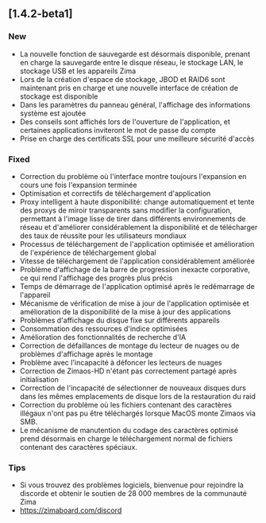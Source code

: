 ## [1.4.2-beta1]
### New
- La nouvelle fonction de sauvegarde est désormais disponible, prenant en charge la sauvegarde entre le disque réseau, le stockage LAN, le stockage USB et les appareils Zima
- Lors de la création d'espace de stockage, JBOD et RAID6 sont maintenant pris en charge et une nouvelle interface de création de stockage est disponible
- Dans les paramètres du panneau général, l'affichage des informations système est ajoutée
- Des conseils sont affichés lors de l'ouverture de l'application, et certaines applications inviteront le mot de passe du compte
- Prise en charge des certificats SSL pour une meilleure sécurité d'accès
### Fixed
- Correction du problème où l'interface montre toujours l'expansion en cours une fois l'expansion terminée
- Optimisation et correctifs de téléchargement d'application
- Proxy intelligent à haute disponibilité: change automatiquement et tente des proxys de miroir transparents sans modifier la configuration, permettant à l'image lisse de tirer dans différents environnements de réseau et d'améliorer considérablement la disponibilité et de télécharger des taux de réussite pour les utilisateurs mondiaux
- Processus de téléchargement de l'application optimisée et amélioration de l'expérience de téléchargement global
- Vitesse de téléchargement de l'application considérablement améliorée
- Problème d'affichage de la barre de progression inexacte corporative, ce qui rend l'affichage des progrès plus précis
- Temps de démarrage de l'application optimisé après le redémarrage de l'appareil
- Mécanisme de vérification de mise à jour de l'application optimisée et amélioration de la disponibilité de la mise à jour des applications
- Problèmes d'affichage du disque fixe sur différents appareils
- Consommation des ressources d'indice optimisées
- Amélioration des fonctionnalités de recherche d'IA
- Correction de défaillances de montage du lecteur de nuages ​​ou de problèmes d'affichage après le montage
- Problème avec l'incapacité à défoncer les lecteurs de nuages
- Correction de Zimaos-HD n'étant pas correctement partagé après initialisation
- Correction de l'incapacité de sélectionner de nouveaux disques durs dans les mêmes emplacements de disque lors de la restauration du raid
- Correction du problème où les fichiers contenant des caractères illégaux n'ont pas pu être téléchargés lorsque MacOS monte Zimaos via SMB.
- Le mécanisme de manutention du codage des caractères optimisé prend désormais en charge le téléchargement normal de fichiers contenant des caractères spéciaux.
### Tips
- Si vous trouvez des problèmes logiciels, bienvenue pour rejoindre la discorde et obtenir le soutien de 28 000 membres de la communauté Zima
- <a href = "https://zimaboard.com/discord" target = "_ blanc" style = "Color: Blue"> https://zimaboard.com/discord </a>
